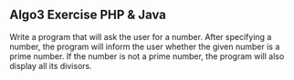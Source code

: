 ## Algo3 Exercise PHP & Java

Write a program that will ask the user for a number.
After specifying a number, the program will inform the user whether the given number is a prime number.
If the number is not a prime number, the program will also display all its divisors.
